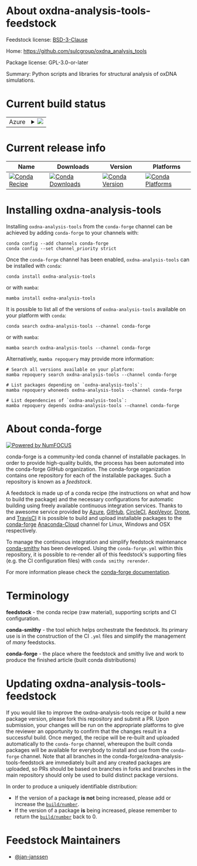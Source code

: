 About oxdna-analysis-tools-feedstock
====================================

Feedstock license: [BSD-3-Clause](https://github.com/conda-forge/oxdna-analysis-tools-feedstock/blob/main/LICENSE.txt)

Home: https://github.com/sulcgroup/oxdna_analysis_tools

Package license: GPL-3.0-or-later

Summary: Python scripts and libraries for structural analysis of oxDNA simulations.

Current build status
====================


<table>
    
  <tr>
    <td>Azure</td>
    <td>
      <details>
        <summary>
          <a href="https://dev.azure.com/conda-forge/feedstock-builds/_build/latest?definitionId=18748&branchName=main">
            <img src="https://dev.azure.com/conda-forge/feedstock-builds/_apis/build/status/oxdna-analysis-tools-feedstock?branchName=main">
          </a>
        </summary>
        <table>
          <thead><tr><th>Variant</th><th>Status</th></tr></thead>
          <tbody><tr>
              <td>linux_64_numpy1.20python3.8.____cpython</td>
              <td>
                <a href="https://dev.azure.com/conda-forge/feedstock-builds/_build/latest?definitionId=18748&branchName=main">
                  <img src="https://dev.azure.com/conda-forge/feedstock-builds/_apis/build/status/oxdna-analysis-tools-feedstock?branchName=main&jobName=linux&configuration=linux%20linux_64_numpy1.20python3.8.____cpython" alt="variant">
                </a>
              </td>
            </tr><tr>
              <td>linux_64_numpy1.20python3.9.____cpython</td>
              <td>
                <a href="https://dev.azure.com/conda-forge/feedstock-builds/_build/latest?definitionId=18748&branchName=main">
                  <img src="https://dev.azure.com/conda-forge/feedstock-builds/_apis/build/status/oxdna-analysis-tools-feedstock?branchName=main&jobName=linux&configuration=linux%20linux_64_numpy1.20python3.9.____cpython" alt="variant">
                </a>
              </td>
            </tr><tr>
              <td>linux_64_numpy1.21python3.10.____cpython</td>
              <td>
                <a href="https://dev.azure.com/conda-forge/feedstock-builds/_build/latest?definitionId=18748&branchName=main">
                  <img src="https://dev.azure.com/conda-forge/feedstock-builds/_apis/build/status/oxdna-analysis-tools-feedstock?branchName=main&jobName=linux&configuration=linux%20linux_64_numpy1.21python3.10.____cpython" alt="variant">
                </a>
              </td>
            </tr><tr>
              <td>linux_64_numpy1.23python3.11.____cpython</td>
              <td>
                <a href="https://dev.azure.com/conda-forge/feedstock-builds/_build/latest?definitionId=18748&branchName=main">
                  <img src="https://dev.azure.com/conda-forge/feedstock-builds/_apis/build/status/oxdna-analysis-tools-feedstock?branchName=main&jobName=linux&configuration=linux%20linux_64_numpy1.23python3.11.____cpython" alt="variant">
                </a>
              </td>
            </tr><tr>
              <td>osx_64_numpy1.20python3.8.____cpython</td>
              <td>
                <a href="https://dev.azure.com/conda-forge/feedstock-builds/_build/latest?definitionId=18748&branchName=main">
                  <img src="https://dev.azure.com/conda-forge/feedstock-builds/_apis/build/status/oxdna-analysis-tools-feedstock?branchName=main&jobName=osx&configuration=osx%20osx_64_numpy1.20python3.8.____cpython" alt="variant">
                </a>
              </td>
            </tr><tr>
              <td>osx_64_numpy1.20python3.9.____cpython</td>
              <td>
                <a href="https://dev.azure.com/conda-forge/feedstock-builds/_build/latest?definitionId=18748&branchName=main">
                  <img src="https://dev.azure.com/conda-forge/feedstock-builds/_apis/build/status/oxdna-analysis-tools-feedstock?branchName=main&jobName=osx&configuration=osx%20osx_64_numpy1.20python3.9.____cpython" alt="variant">
                </a>
              </td>
            </tr><tr>
              <td>osx_64_numpy1.21python3.10.____cpython</td>
              <td>
                <a href="https://dev.azure.com/conda-forge/feedstock-builds/_build/latest?definitionId=18748&branchName=main">
                  <img src="https://dev.azure.com/conda-forge/feedstock-builds/_apis/build/status/oxdna-analysis-tools-feedstock?branchName=main&jobName=osx&configuration=osx%20osx_64_numpy1.21python3.10.____cpython" alt="variant">
                </a>
              </td>
            </tr><tr>
              <td>osx_64_numpy1.23python3.11.____cpython</td>
              <td>
                <a href="https://dev.azure.com/conda-forge/feedstock-builds/_build/latest?definitionId=18748&branchName=main">
                  <img src="https://dev.azure.com/conda-forge/feedstock-builds/_apis/build/status/oxdna-analysis-tools-feedstock?branchName=main&jobName=osx&configuration=osx%20osx_64_numpy1.23python3.11.____cpython" alt="variant">
                </a>
              </td>
            </tr><tr>
              <td>win_64_numpy1.20python3.8.____cpython</td>
              <td>
                <a href="https://dev.azure.com/conda-forge/feedstock-builds/_build/latest?definitionId=18748&branchName=main">
                  <img src="https://dev.azure.com/conda-forge/feedstock-builds/_apis/build/status/oxdna-analysis-tools-feedstock?branchName=main&jobName=win&configuration=win%20win_64_numpy1.20python3.8.____cpython" alt="variant">
                </a>
              </td>
            </tr><tr>
              <td>win_64_numpy1.20python3.9.____cpython</td>
              <td>
                <a href="https://dev.azure.com/conda-forge/feedstock-builds/_build/latest?definitionId=18748&branchName=main">
                  <img src="https://dev.azure.com/conda-forge/feedstock-builds/_apis/build/status/oxdna-analysis-tools-feedstock?branchName=main&jobName=win&configuration=win%20win_64_numpy1.20python3.9.____cpython" alt="variant">
                </a>
              </td>
            </tr><tr>
              <td>win_64_numpy1.21python3.10.____cpython</td>
              <td>
                <a href="https://dev.azure.com/conda-forge/feedstock-builds/_build/latest?definitionId=18748&branchName=main">
                  <img src="https://dev.azure.com/conda-forge/feedstock-builds/_apis/build/status/oxdna-analysis-tools-feedstock?branchName=main&jobName=win&configuration=win%20win_64_numpy1.21python3.10.____cpython" alt="variant">
                </a>
              </td>
            </tr><tr>
              <td>win_64_numpy1.23python3.11.____cpython</td>
              <td>
                <a href="https://dev.azure.com/conda-forge/feedstock-builds/_build/latest?definitionId=18748&branchName=main">
                  <img src="https://dev.azure.com/conda-forge/feedstock-builds/_apis/build/status/oxdna-analysis-tools-feedstock?branchName=main&jobName=win&configuration=win%20win_64_numpy1.23python3.11.____cpython" alt="variant">
                </a>
              </td>
            </tr>
          </tbody>
        </table>
      </details>
    </td>
  </tr>
</table>

Current release info
====================

| Name | Downloads | Version | Platforms |
| --- | --- | --- | --- |
| [![Conda Recipe](https://img.shields.io/badge/recipe-oxdna--analysis--tools-green.svg)](https://anaconda.org/conda-forge/oxdna-analysis-tools) | [![Conda Downloads](https://img.shields.io/conda/dn/conda-forge/oxdna-analysis-tools.svg)](https://anaconda.org/conda-forge/oxdna-analysis-tools) | [![Conda Version](https://img.shields.io/conda/vn/conda-forge/oxdna-analysis-tools.svg)](https://anaconda.org/conda-forge/oxdna-analysis-tools) | [![Conda Platforms](https://img.shields.io/conda/pn/conda-forge/oxdna-analysis-tools.svg)](https://anaconda.org/conda-forge/oxdna-analysis-tools) |

Installing oxdna-analysis-tools
===============================

Installing `oxdna-analysis-tools` from the `conda-forge` channel can be achieved by adding `conda-forge` to your channels with:

```
conda config --add channels conda-forge
conda config --set channel_priority strict
```

Once the `conda-forge` channel has been enabled, `oxdna-analysis-tools` can be installed with `conda`:

```
conda install oxdna-analysis-tools
```

or with `mamba`:

```
mamba install oxdna-analysis-tools
```

It is possible to list all of the versions of `oxdna-analysis-tools` available on your platform with `conda`:

```
conda search oxdna-analysis-tools --channel conda-forge
```

or with `mamba`:

```
mamba search oxdna-analysis-tools --channel conda-forge
```

Alternatively, `mamba repoquery` may provide more information:

```
# Search all versions available on your platform:
mamba repoquery search oxdna-analysis-tools --channel conda-forge

# List packages depending on `oxdna-analysis-tools`:
mamba repoquery whoneeds oxdna-analysis-tools --channel conda-forge

# List dependencies of `oxdna-analysis-tools`:
mamba repoquery depends oxdna-analysis-tools --channel conda-forge
```


About conda-forge
=================

[![Powered by
NumFOCUS](https://img.shields.io/badge/powered%20by-NumFOCUS-orange.svg?style=flat&colorA=E1523D&colorB=007D8A)](https://numfocus.org)

conda-forge is a community-led conda channel of installable packages.
In order to provide high-quality builds, the process has been automated into the
conda-forge GitHub organization. The conda-forge organization contains one repository
for each of the installable packages. Such a repository is known as a *feedstock*.

A feedstock is made up of a conda recipe (the instructions on what and how to build
the package) and the necessary configurations for automatic building using freely
available continuous integration services. Thanks to the awesome service provided by
[Azure](https://azure.microsoft.com/en-us/services/devops/), [GitHub](https://github.com/),
[CircleCI](https://circleci.com/), [AppVeyor](https://www.appveyor.com/),
[Drone](https://cloud.drone.io/welcome), and [TravisCI](https://travis-ci.com/)
it is possible to build and upload installable packages to the
[conda-forge](https://anaconda.org/conda-forge) [Anaconda-Cloud](https://anaconda.org/)
channel for Linux, Windows and OSX respectively.

To manage the continuous integration and simplify feedstock maintenance
[conda-smithy](https://github.com/conda-forge/conda-smithy) has been developed.
Using the ``conda-forge.yml`` within this repository, it is possible to re-render all of
this feedstock's supporting files (e.g. the CI configuration files) with ``conda smithy rerender``.

For more information please check the [conda-forge documentation](https://conda-forge.org/docs/).

Terminology
===========

**feedstock** - the conda recipe (raw material), supporting scripts and CI configuration.

**conda-smithy** - the tool which helps orchestrate the feedstock.
                   Its primary use is in the construction of the CI ``.yml`` files
                   and simplify the management of *many* feedstocks.

**conda-forge** - the place where the feedstock and smithy live and work to
                  produce the finished article (built conda distributions)


Updating oxdna-analysis-tools-feedstock
=======================================

If you would like to improve the oxdna-analysis-tools recipe or build a new
package version, please fork this repository and submit a PR. Upon submission,
your changes will be run on the appropriate platforms to give the reviewer an
opportunity to confirm that the changes result in a successful build. Once
merged, the recipe will be re-built and uploaded automatically to the
`conda-forge` channel, whereupon the built conda packages will be available for
everybody to install and use from the `conda-forge` channel.
Note that all branches in the conda-forge/oxdna-analysis-tools-feedstock are
immediately built and any created packages are uploaded, so PRs should be based
on branches in forks and branches in the main repository should only be used to
build distinct package versions.

In order to produce a uniquely identifiable distribution:
 * If the version of a package **is not** being increased, please add or increase
   the [``build/number``](https://docs.conda.io/projects/conda-build/en/latest/resources/define-metadata.html#build-number-and-string).
 * If the version of a package **is** being increased, please remember to return
   the [``build/number``](https://docs.conda.io/projects/conda-build/en/latest/resources/define-metadata.html#build-number-and-string)
   back to 0.

Feedstock Maintainers
=====================

* [@jan-janssen](https://github.com/jan-janssen/)

